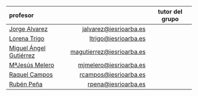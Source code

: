 <!-- TITLE: Biologia y Geologia -->

|profesor                                              |                         |tutor del grupo|
|:------------------------------------------------------|-------------------------:|:-:|
|[Jorge Alvarez](/departamento/biologia-geologia/jalvarez)             |jalvarez@iesrioarba.es      ||
|[Lorena Trigo](/departamento/biologia-geologia/ltrigo)                |ltrigo@iesrioarba.es        ||
|[Miguel Ángel Gutiérrez](/departamento/biologia-geologia/magutierrez) |magutierrez@iesrioarba.es   ||
|[MªJesús Melero](/departamento/biologia-geologia/mjmelero)            |mjmelero@iesrioarba.es      ||
|[Raquel Campos](/departamento/biologia-geologia/rcampos)              |rcampos@iesrioarba.es    ||
|[Rubén Peña](/departamento/biologia-geologia/rpena)                   |rpena@iesrioarba.es      ||

